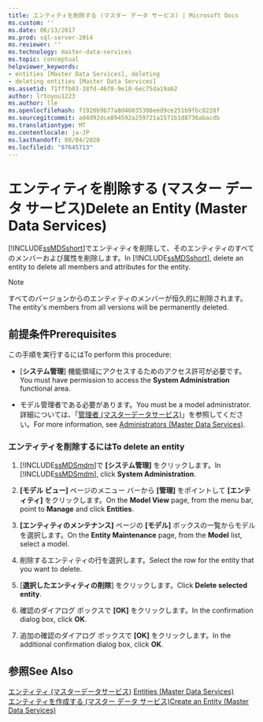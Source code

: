```yaml
---
title: エンティティを削除する (マスター データ サービス) | Microsoft Docs
ms.custom: ''
ms.date: 06/13/2017
ms.prod: sql-server-2014
ms.reviewer: ''
ms.technology: master-data-services
ms.topic: conceptual
helpviewer_keywords:
- entities [Master Data Services], deleting
- deleting entities [Master Data Services]
ms.assetid: 71fffb03-38fd-46f0-9e10-6ec75da19ab2
author: lrtoyou1223
ms.author: lle
ms.openlocfilehash: f1920b9b77a8d46035308eed9ce251b9fbc8228f
ms.sourcegitcommit: ad4d92dce894592a259721a1571b1d8736abacdb
ms.translationtype: MT
ms.contentlocale: ja-JP
ms.lasthandoff: 08/04/2020
ms.locfileid: "87645713"
---
```

# <a name="delete-an-entity-master-data-services"></a><span data-ttu-id="84507-102">エンティティを削除する (マスター データ サービス)</span><span class="sxs-lookup"><span data-stu-id="84507-102">Delete an Entity (Master Data Services)</span></span>
  <span data-ttu-id="84507-103">[!INCLUDE[ssMDSshort](../includes/ssmdsshort-md.md)]でエンティティを削除して、そのエンティティのすべてのメンバーおよび属性を削除します。</span><span class="sxs-lookup"><span data-stu-id="84507-103">In [!INCLUDE[ssMDSshort](../includes/ssmdsshort-md.md)], delete an entity to delete all members and attributes for the entity.</span></span>  
  
> [!NOTE]  
>  <span data-ttu-id="84507-104">すべてのバージョンからのエンティティのメンバーが恒久的に削除されます。</span><span class="sxs-lookup"><span data-stu-id="84507-104">The entity's members from all versions will be permanently deleted.</span></span>  
  
## <a name="prerequisites"></a><span data-ttu-id="84507-105">前提条件</span><span class="sxs-lookup"><span data-stu-id="84507-105">Prerequisites</span></span>  
 <span data-ttu-id="84507-106">この手順を実行するには</span><span class="sxs-lookup"><span data-stu-id="84507-106">To perform this procedure:</span></span>  
  
-   <span data-ttu-id="84507-107">[**システム管理**] 機能領域にアクセスするためのアクセス許可が必要です。</span><span class="sxs-lookup"><span data-stu-id="84507-107">You must have permission to access the **System Administration** functional area.</span></span>  
  
-   <span data-ttu-id="84507-108">モデル管理者である必要があります。</span><span class="sxs-lookup"><span data-stu-id="84507-108">You must be a model administrator.</span></span> <span data-ttu-id="84507-109">詳細については、「[管理者 &#40;マスターデータサービス&#41;](administrators-master-data-services.md)」を参照してください。</span><span class="sxs-lookup"><span data-stu-id="84507-109">For more information, see [Administrators &#40;Master Data Services&#41;](administrators-master-data-services.md).</span></span>  
  
### <a name="to-delete-an-entity"></a><span data-ttu-id="84507-110">エンティティを削除するには</span><span class="sxs-lookup"><span data-stu-id="84507-110">To delete an entity</span></span>  
  
1.  <span data-ttu-id="84507-111">[!INCLUDE[ssMDSmdm](../includes/ssmdsmdm-md.md)]で **[システム管理]** をクリックします。</span><span class="sxs-lookup"><span data-stu-id="84507-111">In [!INCLUDE[ssMDSmdm](../includes/ssmdsmdm-md.md)], click **System Administration**.</span></span>  
  
2.  <span data-ttu-id="84507-112">**[モデル ビュー]** ページのメニュー バーから **[管理]** をポイントして **[エンティティ]** をクリックします。</span><span class="sxs-lookup"><span data-stu-id="84507-112">On the **Model View** page, from the menu bar, point to **Manage** and click **Entities**.</span></span>  
  
3.  <span data-ttu-id="84507-113">**[エンティティのメンテナンス]** ページの **[モデル]** ボックスの一覧からモデルを選択します。</span><span class="sxs-lookup"><span data-stu-id="84507-113">On the **Entity Maintenance** page, from the **Model** list, select a model.</span></span>  
  
4.  <span data-ttu-id="84507-114">削除するエンティティの行を選択します。</span><span class="sxs-lookup"><span data-stu-id="84507-114">Select the row for the entity that you want to delete.</span></span>  
  
5.  <span data-ttu-id="84507-115">[**選択したエンティティの削除**] をクリックします。</span><span class="sxs-lookup"><span data-stu-id="84507-115">Click **Delete selected entity**.</span></span>  
  
6.  <span data-ttu-id="84507-116">確認のダイアログ ボックスで **[OK]** をクリックします。</span><span class="sxs-lookup"><span data-stu-id="84507-116">In the confirmation dialog box, click **OK**.</span></span>  
  
7.  <span data-ttu-id="84507-117">追加の確認のダイアログ ボックスで **[OK]** をクリックします。</span><span class="sxs-lookup"><span data-stu-id="84507-117">In the additional confirmation dialog box, click **OK**.</span></span>  
  
## <a name="see-also"></a><span data-ttu-id="84507-118">参照</span><span class="sxs-lookup"><span data-stu-id="84507-118">See Also</span></span>  
 <span data-ttu-id="84507-119">[エンティティ &#40;マスターデータサービス&#41;](../../2014/master-data-services/entities-master-data-services.md) </span><span class="sxs-lookup"><span data-stu-id="84507-119">[Entities &#40;Master Data Services&#41;](../../2014/master-data-services/entities-master-data-services.md) </span></span>  
 [<span data-ttu-id="84507-120">エンティティを作成する (マスター データ サービス)</span><span class="sxs-lookup"><span data-stu-id="84507-120">Create an Entity &#40;Master Data Services&#41;</span></span>](../../2014/master-data-services/create-an-entity-master-data-services.md)  
  
  
